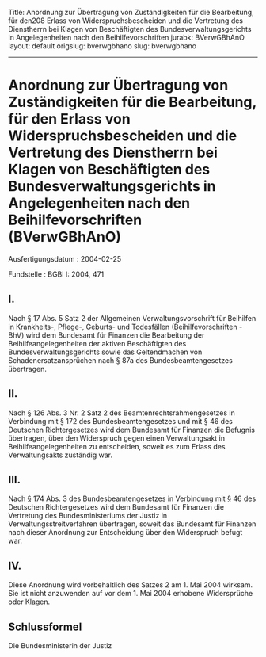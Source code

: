 Title: Anordnung zur Übertragung von Zuständigkeiten für die Bearbeitung, für den208
  Erlass von Widerspruchsbescheiden und die Vertretung des Dienstherrn bei Klagen
  von Beschäftigten des Bundesverwaltungsgerichts in Angelegenheiten nach den Beihilfevorschriften
jurabk: BVerwGBhAnO
layout: default
origslug: bverwgbhano
slug: bverwgbhano

---

# Anordnung zur Übertragung von Zuständigkeiten für die Bearbeitung, für den Erlass von Widerspruchsbescheiden und die Vertretung des Dienstherrn bei Klagen von Beschäftigten des Bundesverwaltungsgerichts in Angelegenheiten nach den Beihilfevorschriften (BVerwGBhAnO)

Ausfertigungsdatum
:   2004-02-25

Fundstelle
:   BGBl I: 2004, 471



## I.

Nach § 17 Abs. 5 Satz 2 der Allgemeinen Verwaltungsvorschrift für
Beihilfen in Krankheits-, Pflege-, Geburts- und Todesfällen
(Beihilfevorschriften - BhV) wird dem Bundesamt für Finanzen die
Bearbeitung der Beihilfeangelegenheiten der aktiven Beschäftigten des
Bundesverwaltungsgerichts sowie das Geltendmachen von
Schadenersatzansprüchen nach § 87a des Bundesbeamtengesetzes
übertragen.


## II.

Nach § 126 Abs. 3 Nr. 2 Satz 2 des Beamtenrechtsrahmengesetzes in
Verbindung mit § 172 des Bundesbeamtengesetzes und mit § 46 des
Deutschen Richtergesetzes wird dem Bundesamt für Finanzen die Befugnis
übertragen, über den Widerspruch gegen einen Verwaltungsakt in
Beihilfeangelegenheiten zu entscheiden, soweit es zum Erlass des
Verwaltungsakts zuständig war.


## III.

Nach § 174 Abs. 3 des Bundesbeamtengesetzes in Verbindung mit § 46 des
Deutschen Richtergesetzes wird dem Bundesamt für Finanzen die
Vertretung des Bundesministeriums der Justiz in
Verwaltungsstreitverfahren übertragen, soweit das Bundesamt für
Finanzen nach dieser Anordnung zur Entscheidung über den Widerspruch
befugt war.


## IV.

Diese Anordnung wird vorbehaltlich des Satzes 2 am 1. Mai 2004
wirksam. Sie ist nicht anzuwenden auf vor dem 1. Mai 2004 erhobene
Widersprüche oder Klagen.


## Schlussformel

Die Bundesministerin der Justiz

